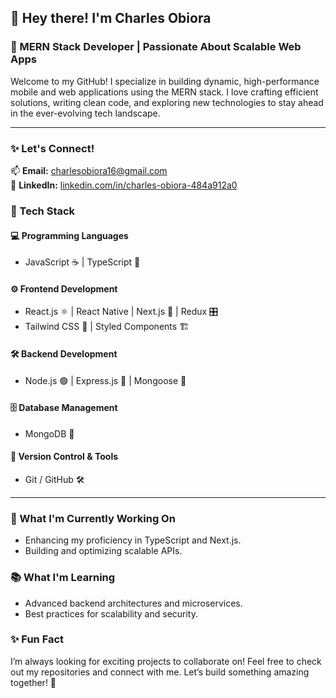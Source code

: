 ## 👋 Hey there! I'm Charles Obiora

### 🚀 MERN Stack Developer | Passionate About Scalable Web Apps

Welcome to my GitHub! I specialize in building dynamic, high-performance mobile and web applications using the MERN stack. I love crafting efficient solutions, writing clean code, and exploring new technologies to stay ahead in the ever-evolving tech landscape.

---

### ✨ Let's Connect!
📫 **Email:** [charlesobiora16@gmail.com](mailto:charlesobiora16@gmail.com)  
🚀 **LinkedIn:** [linkedin.com/in/charles-obiora-484a912a0](https://www.linkedin.com/in/charles-obiora-484a912a0/)


### 🚀 Tech Stack
#### 💻 Programming Languages
- JavaScript ☕️ | TypeScript 🦕

#### ⚙️ Frontend Development
- React.js ⚛️ | React Native | Next.js 🚀 | Redux 🎛️  
- Tailwind CSS 🎨 | Styled Components 🏗️

#### 🛠️ Backend Development
- Node.js 🟢 | Express.js 🚄 | Mongoose 🍃

#### 🗄️ Database Management
- MongoDB 🍃

#### 🔄 Version Control & Tools
- Git / GitHub 🛠️

---

### 🌱 What I'm Currently Working On
- Enhancing my proficiency in TypeScript and Next.js.  
- Building and optimizing scalable APIs.  

### 📚 What I'm Learning
- Advanced backend architectures and microservices.  
- Best practices for scalability and security.  

### ✨ Fun Fact
I’m always looking for exciting projects to collaborate on! Feel free to check out my repositories and connect with me. Let’s build something amazing together! 🚀
